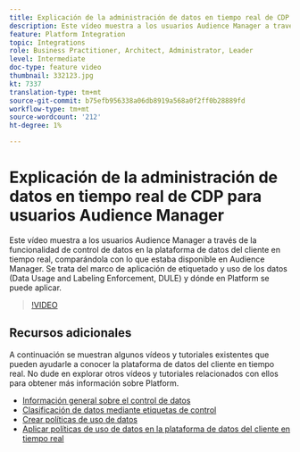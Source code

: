 ```yaml
---
title: Explicación de la administración de datos en tiempo real de CDP para usuarios Audience Manager
description: Este vídeo muestra a los usuarios Audience Manager a través de la funcionalidad de control de datos en la plataforma de datos del cliente en tiempo real, comparándola con lo que estaba disponible en Audience Manager. Se trata del marco de aplicación de etiquetado y uso de los datos (Data Usage and Labeling Enforcement, DULE) y dónde en Platform se puede aplicar.
feature: Platform Integration
topic: Integrations
role: Business Practitioner, Architect, Administrator, Leader
level: Intermediate
doc-type: feature video
thumbnail: 332123.jpg
kt: 7337
translation-type: tm+mt
source-git-commit: b75efb956338a06db8919a568a0f2ff0b28889fd
workflow-type: tm+mt
source-wordcount: '212'
ht-degree: 1%

---
```



# Explicación de la administración de datos en tiempo real de CDP para usuarios Audience Manager

Este vídeo muestra a los usuarios Audience Manager a través de la funcionalidad de control de datos en la plataforma de datos del cliente en tiempo real, comparándola con lo que estaba disponible en Audience Manager. Se trata del marco de aplicación de etiquetado y uso de los datos (Data Usage and Labeling Enforcement, DULE) y dónde en Platform se puede aplicar.

>[!VIDEO](https://video.tv.adobe.com/v/332123/?quality=12&learn=on)

## Recursos adicionales

A continuación se muestran algunos vídeos y tutoriales existentes que pueden ayudarle a conocer la plataforma de datos del cliente en tiempo real. No dude en explorar otros vídeos y tutoriales relacionados con ellos para obtener más información sobre Platform.

* [Información general sobre el control de datos](https://experienceleague.adobe.com/docs/platform-learn/tutorials/data-governance/understanding-data-governance.html?lang=en#data-governance)
* [Clasificación de datos mediante etiquetas de control](https://experienceleague.adobe.com/docs/platform-learn/tutorials/data-governance/classify-data-using-governance-labels.html?lang=en#data-governance)
* [Crear políticas de uso de datos](https://experienceleague.adobe.com/docs/platform-learn/tutorials/data-governance/create-data-usage-policies.html?lang=en#data-governance)
* [Aplicar políticas de uso de datos en la plataforma de datos del cliente en tiempo real](https://experienceleague.adobe.com/docs/platform-learn/tutorials/data-governance/enforce-data-usage-policies-in-real-time-cdp.html?lang=en#data-governance)
